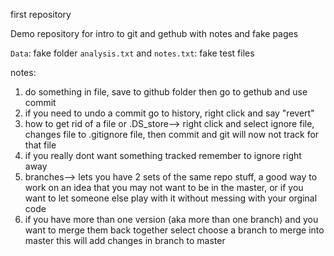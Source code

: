 first repository
 
Demo repository for intro to git and gethub with notes and fake pages

`Data`: fake folder
`analysis.txt` and `notes.txt`: fake test files


notes:
1. do something in file, save to github folder then go to gethub and use commit
2. if you need to undo a commit go to history, right click and say "revert"
3. how to get rid of a file or .DS_store--> right click and select ignore file, changes file to .gitignore file, then commit and git will now not track for that file
4. if you really dont want something tracked remember to ignore right away 
5. branches--> lets you have 2 sets of the same repo stuff, a good way to work on an idea that you may not want to be in the master, or if you want to let someone else play with it without messing with your orginal code 
6. if you have more than one version (aka more than one branch) and you want to merge them back together select choose a branch to merge into master this will add changes in branch to master
